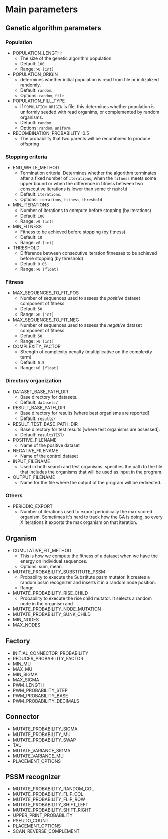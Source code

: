# Main parameters

## Genetic algorithm parameters

### Population

- POPULATION_LENGTH:
	- The size of the genetic algorithm population. 
	- Default: `100`. 
	- Range: `>0 [int]`
- POPULATION_ORIGIN
	- determines whether initial population is read from file or initizalized randomly. 
	- Default: `random`.
	- Options: `random`, `file`
- POPULATION_FILL_TYPE
	- if `POPULATION_ORIGIN` is file, this determines whether population is uniformly seeded with read organims, or complemented by random organisms.
	- Default: `random`.
	- Options: `random`, `uniform`
- RECOMBINATION_PROBABILITY :0.5
	- The probability that two parents will be recombined to produce offspring

### Stopping criteria

- END_WHILE_METHOD
	- Termination criteria. Determines whether the algorithm terminates after a fixed number of `iterations`, when the `fitness` meets some upper bound or when the difference in fitness between two consecutive iterations is lower than some `threshold`
	- Default: `iterations`.
	- Options: `iterations`, `fitness`, `threshold`
- MIN_ITERATIONS
	- Number of iterations to compute before stopping (by iterations)
	- Default: `100`
	- Range: `>0 [int]`
- MIN_FITNESS
	- Fitness to be achieved before stopping (by fitness)
	- Default: `10`
	- Range: `>0 [int]`
- THRESHOLD
	- Difference between consecutive iteration fitnesses to be  achieved before stopping (by threshold)
	- Default: `0.05`
	- Range: `>0 [float]`

### Fitness
- MAX_SEQUENCES_TO_FIT_POS
	- Number of sequences used to assess the *positive* dataset component of fitness
	- Default: `50`
	- Range: `>0 [int]`
- MAX_SEQUENCES_TO_FIT_NEG
	- Number of sequences used to assess the *negative* dataset component of fitness
	- Default: `50`
	- Range: `>0 [int]`
- COMPLEXITY_FACTOR
	- Strength of complexity penalty (multiplicative on the complexity term)
	- Default: `0.5`
	- Range: `>0 [float]`

### Directory organization

- DATASET_BASE_PATH_DIR
	- Base directory for datasets.
	- Default: `datasets/`
- RESULT_BASE_PATH_DIR
	- Base directory for results [where best organisms are reported].
	- Default: `results/`
- RESULT_TEST_BASE_PATH_DIR
	- Base directory for test results [where test organisms are assessed].
	- Default: `resultsTEST/`
- POSITIVE_FILENAME
  - Name of the positive dataset
- NEGATIVE_FILENAME
  - Name of the control dataset
- INPUT_FILENAME
  - Used in both search and test organisms. specifies the path to the file that includes the organisms that will be used as input in the program.
- OUTPUT_FILENAME
  - Name for the file where the output of the program will be redirected.

### Others

- PERIODIC_EXPORT
  - Number of iterations used to export periodically the max scored organism. Sometimes it's hard to track how the GA is doing, so every X iterations it exports the max organism on that iteration.

## Organism

- CUMULATIVE_FIT_METHOD
  - This is how we compute the fitness of a dataset when we have the energy on individual sequences.
  - Options: sum, mean
- MUTATE_PROBABILITY_SUBSTITUTE_PSSM
  - Probability to execute the Substitute pssm mutator. It creates a random pssm recognizer and inserts it in a random node position.
  - Range
- MUTATE_PROBABILITY_RISE_CHILD
  - Probability to execute the rise child mutator. It selects a random node in the organism and 
- MUTATE_PROBABILITY_NODE_MUTATION
- MUTATE_PROBABILITY_SUNK_CHILD
- MIN_NODES
- MAX_NODES

## Factory

- INITIAL_CONNECTOR_PROBABILITY
- REDUCER_PROBABILITY_FACTOR
- MIN_MU
- MAX_MU
- MIN_SIGMA
- MAX_SIGMA
- PWM_LENGTH
- PWM_PROBABILITY_STEP
- PWM_PROBABILITY_BASE
- PWM_PROBABILITY_DECIMALS

## Connector

- MUTATE_PROBABILITY_SIGMA
- MUTATE_PROBABILITY_MU
- MUTATE_PROBABILITY_SWAP
- TAU
- MUTATE_VARIANCE_SIGMA
- MUTATE_VARIANCE_MU
- PLACEMENT_OPTIONS

## PSSM recognizer

- MUTATE_PROBABILITY_RANDOM_COL
- MUTATE_PROBABILITY_FLIP_COL
- MUTATE_PROBABILITY_FLIP_ROW
- MUTATE_PROBABILITY_SHIFT_LEFT
- MUTATE_PROBABILITY_SHIFT_RIGHT
- UPPER_PRINT_PROBABILITY
- PSEUDO_COUNT
- PLACEMENT_OPTIONS
- SCAN_REVERSE_COMPLEMENT
